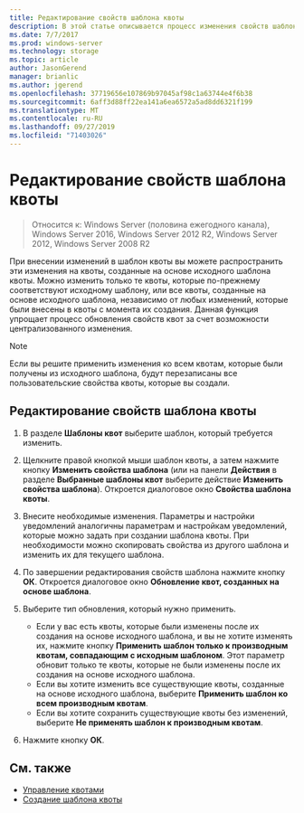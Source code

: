 ```yaml
---
title: Редактирование свойств шаблона квоты
description: В этой статье описывается процесс изменения свойств шаблона квоты с целью распространения изменений на квоты, созданные на основе исходного шаблона квоты.
ms.date: 7/7/2017
ms.prod: windows-server
ms.technology: storage
ms.topic: article
author: JasonGerend
manager: brianlic
ms.author: jgerend
ms.openlocfilehash: 37719656e107869b97045af98c1a63744e4f6b38
ms.sourcegitcommit: 6aff3d88ff22ea141a6ea6572a5ad8dd6321f199
ms.translationtype: MT
ms.contentlocale: ru-RU
ms.lasthandoff: 09/27/2019
ms.locfileid: "71403026"
---
```

# <a name="edit-quota-template-properties"></a>Редактирование свойств шаблона квоты

> Относится к: Windows Server (половина ежегодного канала), Windows Server 2016, Windows Server 2012 R2, Windows Server 2012, Windows Server 2008 R2

При внесении изменений в шаблон квоты вы можете распространить эти изменения на квоты, созданные на основе исходного шаблона квоты. Можно изменить только те квоты, которые по-прежнему соответствуют исходному шаблону, или все квоты, созданные на основе исходного шаблона, независимо от любых изменений, которые были внесены в квоты с момента их создания. Данная функция упрощает процесс обновления свойств квот за счет возможности централизованного изменения.

> [!Note]
> Если вы решите применить изменения ко всем квотам, которые были получены из исходного шаблона, будут перезаписаны все пользовательские свойства квоты, которые вы создали.

## <a name="to-edit-quota-template-properties"></a>Редактирование свойств шаблона квоты

1.  В разделе **Шаблоны квот** выберите шаблон, который требуется изменить.

2.  Щелкните правой кнопкой мыши шаблон квоты, а затем нажмите кнопку **Изменить свойства шаблона** (или на панели **Действия** в разделе **Выбранные шаблоны квот** выберите действие **Изменить свойства шаблона**). Откроется диалоговое окно **Свойства шаблона квоты**.

3.  Внесите необходимые изменения. Параметры и настройки уведомлений аналогичны параметрам и настройкам уведомлений, которые можно задать при создании шаблона квоты. При необходимости можно скопировать свойства из другого шаблона и изменить их для текущего шаблона.

4.  По завершении редактирования свойств шаблона нажмите кнопку **ОК**. Откроется диалоговое окно **Обновление квот, созданных на основе шаблона**.

5.  Выберите тип обновления, который нужно применить.

    -   Если у вас есть квоты, которые были изменены после их создания на основе исходного шаблона, и вы не хотите изменять их, нажмите кнопку **Применить шаблон только к производным квотам, совпадающим с исходным шаблоном**. Этот параметр обновит только те квоты, которые не были изменены после их создания на основе исходного шаблона.
    -   Если вы хотите изменить все существующие квоты, созданные на основе исходного шаблона, выберите **Применить шаблон ко всем производным квотам**.
    -   Если вы хотите сохранить существующие квоты без изменений, выберите **Не применять шаблон к производным квотам**.

6.  Нажмите кнопку **ОК**.

## <a name="see-also"></a>См. также

-   [Управление квотами](quota-management.md)
-   [Создание шаблона квоты](create-quota-template.md)


